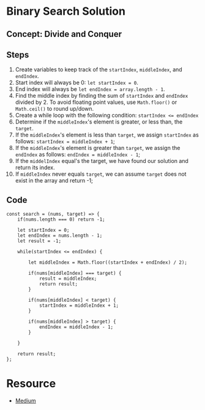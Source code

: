 # Binary Search Solution

## Concept: Divide and Conquer

## Steps

1. Create variables to keep track of the `startIndex`, `middleIndex`, and `endIndex`.
2. Start index will always be 0: `let startIndex = 0`.
3. End index will always be `let endIndex = array.length - 1`.
4. Find the middle index by finding the sum of `startIndex` and `endIndex` divided by 2. To avoid floating point values, use `Math.floor()` or `Math.ceil()` to round up/down.
5. Create a while loop with the following condition: `startIndex <= endIndex`
6. Determine if the `middleIndex`'s element is greater, or less than, the `target`.
7. If the `middleIndex`'s element is less than `target`, we assign `startIndex` as follows: `startIndex = middleIndex + 1`;
8. If the `middleIndex`'s element is greater than `target`, we assign the `endIndex` as follows: `endIndex = middleIndex - 1`;
9. If the `middelIndex` equal's the target, we have found our solution and return its index.
10. If `middleIndex` never equals `target`, we can assume `target` does not exist in the array and return -1;

## Code

```
const search = (nums, target) => {
    if(nums.length === 0) return -1;

    let startIndex = 0;
    let endIndex = nums.length - 1;
    let result = -1;

    while(startIndex <= endIndex) {

        let middleIndex = Math.floor((startIndex + endIndex) / 2);

        if(nums[middleIndex] === target) {
            result = middleIndex;
            return result;
        }

        if(nums[middleIndex] < target) {
            startIndex = middleIndex + 1;
        }

        if(nums[middleIndex] > target) {
            endIndex = middleIndex - 1;
        }

    }

    return result;
};
```

# Resource

- [Medium](https://medium.com/@jeffrey.allen.lewis/javascript-algorithms-explained-binary-search-25064b896470)
